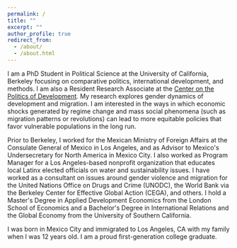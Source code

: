 ```yaml
---
permalink: /
title: ""
excerpt: ""
author_profile: true
redirect_from: 
  - /about/
  - /about.html
---
```


I am a PhD Student in Political Science at the University of California, Berkeley focusing on comparative politics, international development, and methods. I am also a Resident Research Associate at the [Center on the Politics of Development](https://cpd.berkeley.edu/). My research explores gender dynamics of development and migration. I am interested in the ways in which economic shocks generated by regime change and  mass social phenomena (such as migration patterns or revolutions) can lead to more equitable policies that favor vulnerable populations in the long run. 

Prior to Berkeley, I worked for the Mexican Ministry of Foreign Affairs at the Consulate General of Mexico in Los Angeles, and as Advisor to Mexico's Undersecretary for North America in Mexico City. I also worked as Program Manager for a Los Angeles-based nonprofit organization that educates local Latinx elected officials on water and sustainability issues. I have worked as a consultant on issues around gender violence and migration for the United Nations Office on Drugs and Crime (UNODC), the World Bank via the Berkeley Center for Effective Global Action (CEGA), and others. I hold a Master's Degree in Applied Development Economics from the London School of Economics and a Bachelor's Degree in International Relations and the Global Economy from the University of Southern California.

I was born in Mexico City and immigrated to Los Angeles, CA with my family when I was 12 years old. I am a proud first-generation college graduate.
